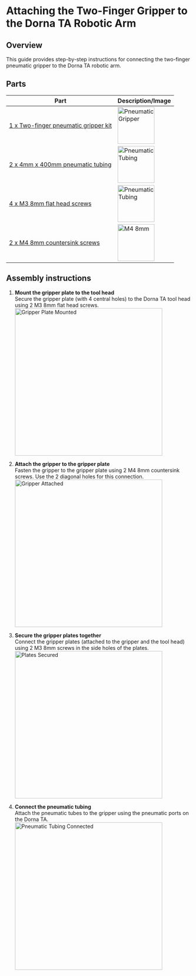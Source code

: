 # **Attaching the Two-Finger Gripper to the Dorna TA Robotic Arm**

## **Overview**
This guide provides step-by-step instructions for connecting the two-finger pneumatic gripper to the Dorna TA robotic arm.

## **Parts**
| **Part** | **Description/Image** |
|---|---|
| [1 x Two-finger pneumatic gripper kit](https://dorna.ai/grippers/pneumatic-gripper-kit/) | <img src="https://i.imgur.com/P8koYyG.jpeg" alt="Pneumatic Gripper" width="100"/> |
| [2 x 4mm x 400mm pneumatic tubing](https://www.mcmaster.com/50315K22/) | <img src="https://i.imgur.com/JVNYoy4.png" alt="Pneumatic Tubing" width="100"/> |
| [4 x M3 8mm flat head screws](https://www.mcmaster.com/91294A128/) | <img src="https://www.mcmaster.com/mvD/Contents/gfx/ImageCache/912/91294A128_1da14e44-6dab-42d8-be03-c9e8717c4265@4x_637976737585978637.png?ver=ImageNotFound" alt="Pneumatic Tubing" width="100"/>  |
| [2 x M4 8mm countersink screws](https://www.mcmaster.com/91294A188/) |  <img src="https://www.mcmaster.com/mvC/Contents/gfx/ImageCache/912/91294A188_096412fd-fdbb-456f-b2c6-c3cfe753940c@4x_637977153739436750.png?ver=ImageNotFound" alt="M4 8mm" width="100"/> |

## **Assembly instructions**

1. **Mount the gripper plate to the tool head**  
   Secure the gripper plate (with 4 central holes) to the Dorna TA tool head using 2 M3 8mm flat head screws.  
   <img src="https://i.imgur.com/hokEPMB.jpeg" alt="Gripper Plate Mounted" width="400"/>

2. **Attach the gripper to the gripper plate**  
   Fasten the gripper to the gripper plate using 2 M4 8mm countersink screws. Use the 2 diagonal holes for this connection.  
   <img src="https://i.imgur.com/UR11q7y.jpeg" alt="Gripper Attached" width="400"/>

3. **Secure the gripper plates together**  
   Connect the gripper plates (attached to the gripper and the tool head) using 2 M3 8mm screws in the side holes of the plates.  
   <img src="https://i.imgur.com/qICma2g.jpeg" alt="Plates Secured" width="400"/>

4. **Connect the pneumatic tubing**  
   Attach the pneumatic tubes to the gripper using the pneumatic ports on the Dorna TA.  
   <img src="https://i.imgur.com/FJ1Ri8V.jpeg" alt="Pneumatic Tubing Connected" width="400"/>

